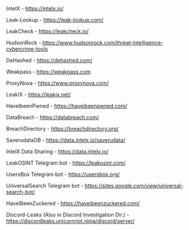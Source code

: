 
IntelX - https://intelx.io/ 

Leak-Lookup - https://leak-lookup.com/ 

LeakCheck - https://leakcheck.io/

HudsonRock - https://www.hudsonrock.com/threat-intelligence-cybercrime-tools 

DeHashed - https://dehashed.com/ 

Weakpass - https://weakpass.com

ProxyNova - https://www.proxynova.com/

LeakIX - https://leakix.net/ 

HaveIbeenPwned - https://haveibeenpwned.com/ 

DataBreach - https://databreach.com/

BreachDirectory - https://breachdirectory.org/ 

SaverudataDB - https://data.intelx.io/saverudata/ 

IntelX Data Sharing - https://data.intelx.io/

LeakOSINT Telegram bot - https://leakosint.com/ 

UsersBox Telegram bot - https://usersbox.org/

UniversalSearch Telegram bot - https://sites.google.com/view/universal-search-bot/ 

HaveIBeenZuckered - https://haveibeenzuckered.com/

Discord-Leaks (Also in Discord Investigation Dir.) - https://discordleaks.unicornriot.ninja/discord/server/







